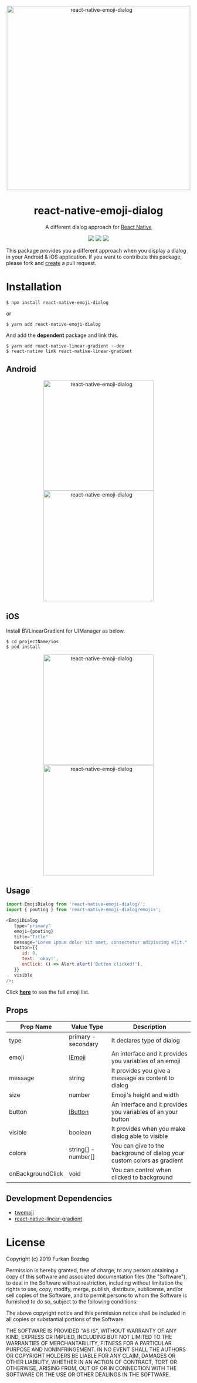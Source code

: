 <p align="center">
  <a href="https://github.com/bozd4g/react-native-emoji-dialog">
    <img alt="react-native-emoji-dialog" src="./assets/github/logo.png" width="500" />
  </a>
</p>

<h1 align="center">
  react-native-emoji-dialog
</h1>

<p align="center">
  A different dialog approach for <a href="https://facebook.github.io/react-native/">React Native</a>
</p>

<p align="center">
  <a href="https://bozd4g.mit-license.org/"><img src="https://img.shields.io/badge/License-MIT-blue.svg" /></a>
  <a href="https://www.npmjs.com/package/react-native-emoji-dialog"><img src="https://img.shields.io/npm/v/react-native-emoji-dialog" /></a>
  <a href="https://www.npmjs.com/package/react-native-emoji-dialog"><img src="https://img.shields.io/npm/dt/react-native-emoji-dialog" /></a>
</p>

This package provides you a different approach when you display a dialog in your Android & iOS application. If you want to contribute this package,
please fork and [create](https://github.com/bozd4g/react-native-emoji-dialog/pulls) a pull request.

# Installation

```
$ npm install react-native-emoji-dialog
```

or

```
$ yarn add react-native-emoji-dialog
```

And add the **dependent** package and link this.

```
$ yarn add react-native-linear-gradient --dev
$ react-native link react-native-linear-gradient
```

## Android

<p align="center">
  <a href="https://github.com/bozd4g/react-native-emoji-dialog">
    <img alt="react-native-emoji-dialog" src="/assets/github/android.png" width="300" />
    <img alt="react-native-emoji-dialog" src="./assets/github/android2.png" width="300" />
  </a>
</p>

## iOS

Install BVLinearGradient for UIManager as below.

```
$ cd projectName/ios
$ pod install
```

<p align="center">
  <a href="https://github.com/bozd4g/react-native-emoji-dialog">
    <img alt="react-native-emoji-dialog" src="/assets/github/ios.png" width="300" />
    <img alt="react-native-emoji-dialog" src="./assets/github/ios2.png" width="300" />
  </a>
</p>

## Usage

```js
import EmojiDialog from 'react-native-emoji-dialog/';
import { pouting } from 'react-native-emoji-dialog/emojis';

<EmojiDialog
   type="primary"
   emoji={pouting}
   title="Title"
   message="Lorem ipsum dolor sit amet, consectetur adipiscing elit."
   button={{
      id: 0,
      text: 'okay!',
      onClick: () => Alert.alert('Button clicked!'),
   }}
   visible
/>;
```

Click **[here](/EmojiList.md)** to see the full emoji list.

## Props

| **Prop Name**     | **Value Type**       | **Description**                                                         |
| ----------------- | -------------------- | ----------------------------------------------------------------------- |
| type              | primary - secondary  | It declares type of dialog                                              |
| emoji             | [IEmoji](models.ts)  | An interface and it provides you variables of an emoji                  |
| message           | string               | It provides you give a message as content to dialog                     |
| size              | number               | Emoji's height and width                                                |
| button            | [IButton](models.ts) | An interface and it provides you variables of an your button            |
| visible           | boolean              | It provides when you make dialog able to visible                        |
| colors            | string[] - number[]  | You can give to the background of dialog your custom colors as gradient |
| onBackgroundClick | void                 | You can control when clicked to background                              |

## Development Dependencies

-  [twemoji](https://github.com/twitter/twemoji)
-  [react-native-linear-gradient](https://www.npmjs.com/package/react-native-linear-gradient)

# License

Copyright (c) 2019 Furkan Bozdag

Permission is hereby granted, free of charge, to any person obtaining a copy of this software and associated documentation files (the "Software"), to
deal in the Software without restriction, including without limitation the rights to use, copy, modify, merge, publish, distribute, sublicense, and/or
sell copies of the Software, and to permit persons to whom the Software is furnished to do so, subject to the following conditions:

The above copyright notice and this permission notice shall be included in all copies or substantial portions of the Software.

THE SOFTWARE IS PROVIDED "AS IS", WITHOUT WARRANTY OF ANY KIND, EXPRESS OR IMPLIED, INCLUDING BUT NOT LIMITED TO THE WARRANTIES OF MERCHANTABILITY,
FITNESS FOR A PARTICULAR PURPOSE AND NONINFRINGEMENT. IN NO EVENT SHALL THE AUTHORS OR COPYRIGHT HOLDERS BE LIABLE FOR ANY CLAIM, DAMAGES OR OTHER
LIABILITY, WHETHER IN AN ACTION OF CONTRACT, TORT OR OTHERWISE, ARISING FROM, OUT OF OR IN CONNECTION WITH THE SOFTWARE OR THE USE OR OTHER DEALINGS
IN THE SOFTWARE.

